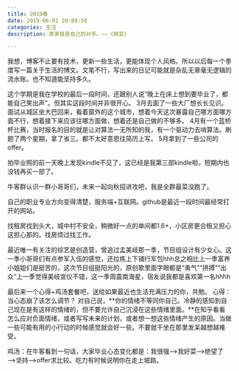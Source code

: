 ```yaml
---
title: 2019春
date: 2019-06-01 20:09:50
categories: 生活
description: 原来我是自己的对手。——《蜕变》

---
```



我想，博客不止要有技术，更新一些生活，更能体现个人风格。所以以后每一个季度写一篇关于生活的博文。文笔不行，写出来的日记可能就是杂乱无章毫无逻辑的流水账。也不知道能坚持多久。

这个学期是我在学校的最后一段时间，还跟别人说“晚上在床上想到要毕业了，都能自己笑出声”。但其实这段时间并非很开心。
3月去面了一些大厂想长长见识。面试从城区坐大巴回来，看着窗外的这个城市，想着今天这次暴露自己哪方面哪方面不行，想着接下来应该往哪方面做，想着还是自己做的不够多。
4月有一个蓝桥杯比赛，当时报名的目的就是让对算法一无所知的我，有一个驱动力去啃算法。刷题了两个星期，拿了省三。都不太好意思往简历上写。
5月拿到了一些公司的offer。

拍毕业照的前一天晚上发现kindle不见了，这已经是我第三部kindle啦，短期内也没钱再买一部了。

牛客群认识一群小哥哥们，未来一起向秋招进攻吧，我是全群最菜没跑了。

自己的职业专业方向变得清楚，服务端+互联网。github是最近一段时间最经常打开的网站。

找租房找到头大，城中村不安全，稍微好一点的单间都1.6+，小区房更合租又担心这担心那的。找房烦过找工作。

最近唯一有关注的综艺是创造营，曾追过孟美岐那一季，节目组设计有少女心。这一季小哥哥们有点参军入伍的感觉，还拉练上下铺行军包hhh总之相比上一季富养小姐姐们是挺苦的，这次节目组挺阳光的，原创歌里面字眼都是“勇气”“拼搏”“出众”上一季觉得美岐宣仪不错，这一季周震南海星，宿友说我都是喜欢第一名hhhh

最后来一个心得+鸡汤套餐吧，送给如果最近也生活充满压力的你，共勉。
心得：当心态崩了该怎么调节？
对自己说，**你的情绪不等同你自己。冷静的感知到自己现在是有这样的情绪的，但不要允许自己沉浸在这些情绪里面。**在知乎看看怎么应对负面情绪，或者写写未来的计划，或者想一想这些情绪产生的原因。当做一些可能有用的小行动的时候感觉就会好一些。不要就干坐在那里发呆越想越难受。

鸡汤：在牛客看到一句话，大家毕业心态变化都是：我很强——>我好菜——>绝望了——>坚持——>offer求比较。吃力有时候说明你在走上坡路。





